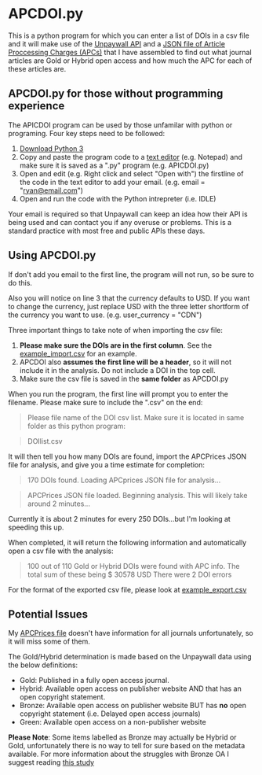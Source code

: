 # APCDOI.py
This is a python program for which you can enter a list of DOIs in a csv file and it will make use of the [Unpaywall API](http://unpaywall.org/api/v2) and a [JSON file of Article Proccessing Charges (APCs)](https://github.com/ryregier/APCPrices) that I have assembled to find out what journal articles are Gold or Hybrid open access and how much the APC for each of these articles are.

## APCDOI.py for those without programming experience

The APICDOI program can be used by those unfamilar with python or programing. Four key steps need to be followed:
  1. [Download Python 3](https://www.python.org/downloads/)
  2. Copy and paste the program code to a [text editor](https://en.wikipedia.org/wiki/Text_editor) (e.g. Notepad) and make sure it is saved as a ".py" program (e.g. APICDOI.py)
  3. Open and edit (e.g. Right click and select "Open with") the firstline of the code in the text editor to add your email. (e.g. email = "ryan@email.com")
  4. Open and run the code with the Python intrepreter (i.e. IDLE)
  
Your email is required so that Unpaywall can keep an idea how their API is being used and can contact you if any overuse or problems. This is a standard practice with most free and public APIs these days.

## Using APCDOI.py
If don't add you email to the first line, the program will not run, so be sure to do this.

Also you will notice on line 3 that the currency defaults to USD. If you want to change the currency, just replace USD with the three letter shortform of the currency you want to use. (e.g. user_currency = "CDN")

Three important things to take note of when importing the csv file:
  1. **Please make sure the DOIs are in the first column**. See the [example_import.csv](https://github.com/ryregier/APCDOI/blob/master/example_import.csv) for an example.
  2. APCDOI also **assumes the first line will be a header**, so it will not include it in the analysis. Do not include a DOI in the top cell.
  3. Make sure the csv file is saved in the **same folder** as APCDOI.py
  
When you run the program, the first line will prompt you to enter the filename. Please make sure to include the ".csv" on the end:
  >Please file name of the DOI csv list. Make sure it is located in same folder as this python program:
  
  > DOIlist.csv

It will then tell you how many DOIs are found, import the APCPrices JSON file for analysis, and give you a time estimate for completion:
  > 170 DOIs found. Loading APCprices JSON file for analysis...
  
  > APCPrices JSON file loaded. Beginning analysis. This will likely take around 2 minutes...
  
Currently it is about 2 minutes for every 250 DOIs...but I'm looking at speeding this up.

When completed, it will return the following information and automatically open a csv file with the analysis:
  > 100 out of 110 Gold or Hybrid DOIs were found with APC info.
  > The total sum of these being $ 30578 USD
  > There were 2 DOI errors
 
 For the format of the exported csv file, please look at [example_export.csv](https://github.com/ryregier/APCDOI/blob/master/example_export.csv)
 
## Potential Issues
My [APCPrices file](https://github.com/ryregier/APCPrices) doesn't have information for all journals unfortunately, so it will miss some of them.

The Gold/Hybrid determination is made based on the Unpaywall data using the below definitions:
- Gold: Published in a fully open access journal.
- Hybrid: Available open access on publisher website AND that has an open copyright statement.
- Bronze: Available open access on publisher website BUT has **no** open copyright statement (i.e. Delayed open access journals)
- Green: Available open access on a non-publisher website

**Please Note**: Some items labelled as Bronze may actually be Hybrid or Gold, unfortunately there is no way to tell for sure based on the metadata available. For more information about the struggles with Bronze OA I suggest reading [this study](https://peerj.com/articles/4375/)
